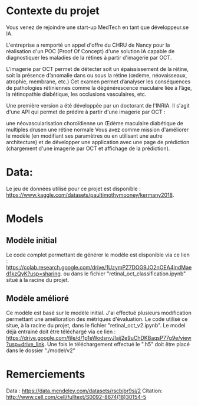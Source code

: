 # Contexte du projet

Vous venez de rejoindre une start-up MedTech en tant que développeur.se IA.

L'entreprise a remporté un appel d'offre du CHRU de Nancy pour la réalisation d'un POC (Proof Of Concept) d'une solution IA capable de diagnostiquer les maladies de la rétines à partir d'imagerie par OCT.

​L’imagerie par OCT permet de détecter soit un épaississement de la rétine, soit la présence d’anomalie dans ou sous la rétine (œdème, néovaisseaux, atrophie, membrane, etc.) Cet examen permet d’analyser les conséquences de pathologies rétiniennes comme la dégénérescence maculaire liée à l’âge, la rétinopathie diabétique, les occlusions vasculaires, etc.

Une première version a été développée par un doctorant de l'INRIA. Il s'agit d'une API qui permet de prédire à partir d'une imagerie par OCT :

une néovascularisation choroïdienne
un Œdème maculaire diabétique
de multiples drusen
une rétine normale
Vous avez comme mission d'améliorer le modèle (en modifiant ses paramètres ou en utilisant une autre architecture) et de développer une application avec une page de prédiction (chargement d'une imagerie par OCT et affichage de la prédiction).

# Data:

Le jeu de données utilisé pour ce projet est disponible : https://www.kaggle.com/datasets/paultimothymooney/kermany2018.

# Models

  ## Modèle initial

Le code complet permettant de générer le modèle est disponible via ce lien : https://colab.research.google.com/drive/1UzymPZ7DOG9JO2nOEA4IndMaed1kzQyK?usp=sharing.
ou dans le fichier "retinal_oct_classification.ipynb" situé à la racine du projet.

  ## Modèle amélioré

Ce modèle est basé sur le modèle initial. J'ai effectué plusieurs modification permettant une amélioration des métriques d'évaluation.
Le code utilisé ce situe, à la racine du projet, dans le fichier "retinal_oct_v2.ipynb".
Le model déjà entrainé doit être téléchargé via ce lien : https://drive.google.com/file/d/1p1eWodsnvJIaij2e9uChDKBaqsP77g9e/view?usp=drive_link.
Une fois le téléchargement effectué le ".h5" doit être placé dans le dossier "./model/v2"

# Remerciements

Data : https://data.mendeley.com/datasets/rscbjbr9sj/2
Citation: http://www.cell.com/cell/fulltext/S0092-8674(18)30154-5
